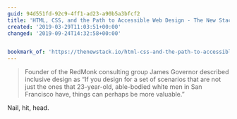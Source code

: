 ```yaml
---
guid: 94d551fd-92c9-4ff1-ad23-a90b5a3bfcf2
title: 'HTML, CSS, and the Path to Accessible Web Design - The New Stack'
created: '2019-03-29T11:03:51+00:00'
changed: '2019-09-24T14:32:58+00:00'


bookmark_of: 'https://thenewstack.io/html-css-and-the-path-to-accessible-web-design/'
---
```


> Founder of the RedMonk consulting group James Governor described inclusive design as “If you design for a set of scenarios that are not just the ones that 23-year-old, able-bodied white men in San Francisco have, things can perhaps be more valuable.”

Nail, hit, head. 
